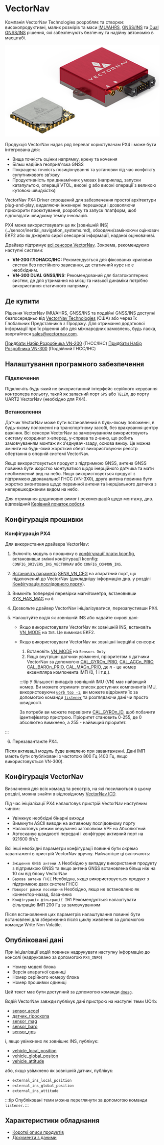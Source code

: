 # VectorNav

Компанія VectorNav Technologies розробляє та створює високопродуктивні, малих розмірів та маси [IMU/AHRS](https://www.vectornav.com/resources/inertial-navigation-primer/theory-of-operation/theory-ahrs), [GNSS/INS](https://www.vectornav.com/resources/inertial-navigation-primer/theory-of-operation/theory-gpsins) та [Dual GNSS/INS](https://www.vectornav.com/resources/inertial-navigation-primer/theory-of-operation/theory-gnsscompass) рішення, які забезпечують безпечну та надійну автономію в масштабі.

![VN-300](../../assets/hardware/sensors/inertial/vn-300-smd-rugged.png)

Продукція VectorNav надає ряд переваг користувачам PX4 і може бути інтегрована для:

- Вища точність оцінки напрямку, крену та кочення
- Більш надійна геоприв'язка GNSS
- Покращена точність позиціонування та установки під час конфлікту супутникового зв'язку
- Продуктивність при динамічних умовах (наприклад, запуски катапультою, операції VTOL, високі g або високі операції з великою кутовою швидкістю)

VectorNav PX4 Driver спрощений для забезпечення простої архітектури plug-and-play, видаляючи інженерні перешкоди і дозволяючи прискорити проєктування, розробку та запуск платформ, щоб відповідати швидкому темпу інновацій.

PX4 може використовувати це як [зовнішній INS] (../sensor/inertial_navigation_systems.md), обходячи/замінюючи оцінювач EKF2 або як джерело сирої сенсорної інформації, наданої оцінювачеві.

Драйвер підтримує [всі сенсори VectorNav](https://www.vectornav.com/store/products).
Зокрема, рекомендуємо наступні системи:

- **VN-200 ГЛОНАСС/ІНС:** Рекомендується для фіксованих крилових систем без постійного зависання, де статичний курс не є необхідним.
- **VN-300 DUAL GNSS/INS:** Рекомендований для багатокоптерних систем, де для утримання на місці та низької динаміки потрібно використання статичного напрямку.

## Де купити

Рішення VectorNav IMU/AHRS, GNSS/INS та подвійні GNSS/INS доступні безпосередньо від [VectorNav Technologies](https://www.vectornav.com/store/products) (США) або через їх Глобальних Представників з Продажу. Для отримання додаткової інформації про їх рішення або для міжнародних замовлень, будь ласка, звертайтеся sales@vectornav.com.

[Придбати Набір Розробника VN-200](https://www.vectornav.com/store/products/gnss-ins/p/vn-200-rugged-development-kit) (ГНСС/ІНС)
[Придбати Набір Розробника VN-300](https://www.vectornav.com/store/products/dual-gnss-ins/p/vn-300-rugged-development-kit) (Подвійний ГНСС/ІНС)

## Налаштування програмного забезпечення

### Підключення

Підключіть будь-який не використанний інтерфейс серійного керування контролера польоту, такий як запасний порт `GPS` або `TELEM`, до порту UART2 VectorNav (необхідно для PX4).

### Встановлення

Датчик VectorNav може бути встановлений в будь-якому положенні, в будь-якому положенні на транспортному засобі, без врахування центру важіння.
Всі сенсори VectorNav за замовчуванням використовують систему координат x-вперед, y-справа та z-вниз, що робить замовчуванням монтаж як з'єднувач-ззаду, основа внизу.
Це можна змінити на будь-який жорсткий оберт використовуючи реєстр обертання в опорній системі VectorNav.

Якщо використовується продукт з підтримкою GNSS, антена GNSS повинна бути жорстко монтуватися щодо інерційного датчика та мати необмежений вид на небо. Якщо використовується продукт з підтримкою двоканальної ГНСС (VN-3X0), друга антена повинна бути жорстко змонтована щодо первинної антени та інерціального датчика з неперешкодженим видом на небо.

Для отримання додаткових вимог і рекомендацій щодо монтажу, див. відповідний [Керівний початок роботи](https://www.vectornav.com/resources/quick-start-guides).

## Конфігурація прошивки

### Конфігурація PX4

Для використання драйвера VectorNav:

1. Включіть модуль в прошивку в [конфігурації плати kconfig](../hardware/porting_guide_config.md#px4-board-configuration-kconfig), встановивши змінні конфігурації kconfig: `CONFIG_DRIVERS_INS_VECTORNAV` або `CONFIG_COMMON_INS`.

2. [Встановіть параметр](../advanced_config/parameters.md) [SENS_VN_CFG](../advanced_config/parameter_reference.md#SENS_VN_CFG) на апаратний порт, що підключений до VectorNav (докладнішу інформацію див. у розділі [Конфігурація послідовного порту](../peripherals/serial_configuration.md)).

3. Вимкніть попередні перевірки магнітометра, встановивши [SYS_HAS_MAG](../advanced_config/parameter_reference.md#SYS_HAS_MAG) на `0`.

4. Дозвольте драйвер VectorNav ініціалізуватися, перезапустивши PX4.

5. Налаштуйте водія як зовнішній INS або надайте сирові дані:

   - Якщо використовувати VectorNav як зовнішній INS, встановіть [VN_MODE](../advanced_config/parameter_reference.md#VN_MODE) на `INS`.
      Це вимикає EKF2.
   - Якщо використовувати VectorNav як зовнішні інерційні сенсори:

      1. Встановіть [VN_MODE](../advanced_config/parameter_reference.md#VN_MODE) на `Sensors Only`
      2. Якщо внутрішні датчики увімкнені, пріоритетом є датчики VectorNav за допомогою [CAL_GYROn_PRIO](../advanced_config/parameter_reference.md#CAL_GYRO0_PRIO), [CAL_ACCn_PRIO](../advanced_config/parameter_reference.md#CAL_ACC0_PRIO), [CAL_BAROn_PRIO](../advanced_config/parameter_reference.md#CAL_BARO0_PRIO), [CAL_MAGn_PRIO](../advanced_config/parameter_reference.md#CAL_MAG0_PRIO), де _n_ - це номер екземпляра компонента ІМП (0, 1 і т.д.).

      :::tip
      У більшості випадків зовнішній IMU (VN) має найвищий номер.
      Ви можете отримати список доступних компонентів IMU, використовуючи [`uorb top -1`](../middleware/uorb.md#uorb-top-command), ви можете відрізняти їх за допомогою команди [`listener`](../modules/modules_command.md#listener) та розглядаючи дані чи просто швидкості.

      За потреби ви можете перевірити [CAL_GYROn_ID](../advanced_config/parameter_reference.md#CAL_GYRO0_ID), щоб побачити ідентифікатор пристрою.
      Пріоритет становить 0-255, де 0 абсолютно вимкнено, а 255 - найвищий пріоритет.

:::

6. Перезавантажте PX4.

Після активації модуль буде виявлено при завантаженні.
Дані ІМП мають бути опубліковані з частотою 800 Гц (400 Гц, якщо використовується VN-300).

## Конфігурація VectorNav

Визначення для всіх команд та реєстрів, на які посилаються в цьому розділі, можна знайти в відповідному [VectorNav ICD](https://www.vectornav.com/resources/interface-control-documents).

Під час ініціалізації PX4 налаштовує пристрій VectorNav наступним чином:

- Увімкнує необхідні бінарні виходи
- Вимкнути ASCII виводи на активному послідовному порту
- Налаштовує режим керування заголовком VPE на Абсолютний
- Автосканує швидкості передачі і конфігурує активний порт на 921600 біт/с

Всі інші необхідні параметри конфігурації повинні бути окремо завантажені в пристрій VectorNav вручну. Найчастіше ці включають:

- `Зміщення GNSS антени A` Необхідно у випадку використання продукту з підтримкою GNSS та якщо антена GNSS встановлена більш ніж на 10 см від блоку VectorNav
- `Базова антена ГНСС` Необхідна, якщо використовується продукт з підтримкою двох систем ГНСС
- `Поворот рамки посилання` Необхідно, якщо не встановлено як коннектор-назад, база-вниз
- `Конфігурація фільтрації ІМП` Рекомендується налаштувати фільтрацію ІМП 200 Гц за замовчуванням

Після встановлення цих параметрів налаштування повинні бути встановлені для збереження після циклу живлення за допомогою команди Write Non Volatile.

## Опубліковані дані

При ініціалізації водій повинен надрукувати наступну інформацію до консолі (надруковано за допомогою `PX4_INFO`)

- Номер моделі блока
- Версія апаратної одиниці
- Номер серійного номеру блока
- Номер прошивки одиниці

Цей текст має бути доступний за допомогою команди [`dmesg`](../modules/modules_system.md#dmesg).

Водій VectorNav завжди публікує дані пристрою на наступні теми UOrb:

- [sensor_accel](../msg_docs/SensorAccel.md)
- [датчик_гіроскопа](../msg_docs/SensorGyro.md)
- [sensor_mag](../msg_docs/SensorMag.md)
- [sensor_baro](../msg_docs/SensorBaro.md)
- [sensor_gps](../msg_docs/SensorGps.md)

і, якщо увімкнено як зовнішнє INS, публікує:

- [vehicle_local_position](../msg_docs/VehicleLocalPosition.md)
- [vehicle_global_positon](../msg_docs/VehicleGlobalPosition.md)
- [vehicle_attitude](../msg_docs/VehicleAttitude.md)

або, якщо увімкнено як зовнішній датчик, публікує:

- `external_ins_local_position`
- `external_ins_global_position`
- `external_ins_attitude`

:::tip
Опубліковані теми можна переглянути за допомогою команди `listener`.
:::

## Характеристики обладнання

- [Короткі описи продуктів](https://www.vectornav.com/resources/product-briefs)
- [Документи з даними](https://www.vectornav.com/resources/datasheets)
